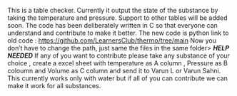 This is a table checker. 
Currently it output the state of the substance by taking the temperature and pressure. 
Support to other tables will be added soon.
The code has been deliberately written in C so that everyone can understand and contribute to make it better.
The new code is python link to old code : https://github.com/LearnersClub/thermo/tree/main
Now you don’t have to change the path, just same the files in the same folder>
*****HELP NEEDED*****
If any of you want to contribute please take any substance of your choice , create a excel sheet with temperature as A column , Pressure as B coloumn and Volume as C column and send it to Varun L or Varun Sahni.
This currently works only with water but if all of you can contribute we can make it work for all substances.
